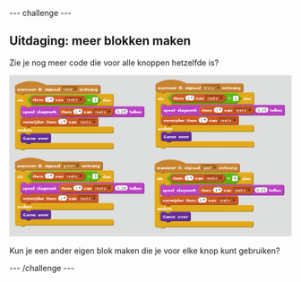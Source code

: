 \--- challenge \---

## Uitdaging: meer blokken maken

Zie je nog meer code die voor alle knoppen hetzelfde is?

![screenshot](images/colour-more-blocks.png)

Kun je een ander eigen blok maken die je voor elke knop kunt gebruiken?

\--- /challenge \---